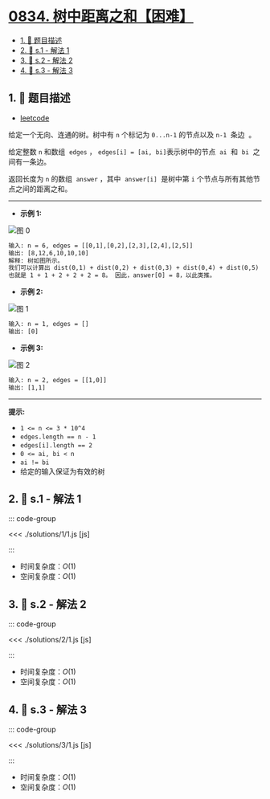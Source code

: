 # [0834. 树中距离之和【困难】](https://github.com/tnotesjs/TNotes.leetcode/tree/main/notes/0834.%20%E6%A0%91%E4%B8%AD%E8%B7%9D%E7%A6%BB%E4%B9%8B%E5%92%8C%E3%80%90%E5%9B%B0%E9%9A%BE%E3%80%91)

<!-- region:toc -->

- [1. 📝 题目描述](#1--题目描述)
- [2. 🎯 s.1 - 解法 1](#2--s1---解法-1)
- [3. 🎯 s.2 - 解法 2](#3--s2---解法-2)
- [4. 🎯 s.3 - 解法 3](#4--s3---解法-3)

<!-- endregion:toc -->

## 1. 📝 题目描述

- [leetcode](https://leetcode.cn/problems/sum-of-distances-in-tree/)

给定一个无向、连通的树。树中有 `n` 个标记为 `0...n-1` 的节点以及 `n-1`  条边  。

给定整数 `n` 和数组  `edges` ， `edges[i] = [ai, bi]`表示树中的节点  `ai`  和  `bi`  之间有一条边。

返回长度为 `n` 的数组  `answer` ，其中  `answer[i]`  是树中第 `i` 个节点与所有其他节点之间的距离之和。

---

- **示例 1:**

![图 0](https://cdn.jsdelivr.net/gh/tnotesjs/imgs@main/2025-09-16-08-18-21.png)

```txt
输入: n = 6, edges = [[0,1],[0,2],[2,3],[2,4],[2,5]]
输出: [8,12,6,10,10,10]
解释: 树如图所示。
我们可以计算出 dist(0,1) + dist(0,2) + dist(0,3) + dist(0,4) + dist(0,5)
也就是 1 + 1 + 2 + 2 + 2 = 8。 因此，answer[0] = 8，以此类推。
```

- **示例 2:**

![图 1](https://cdn.jsdelivr.net/gh/tnotesjs/imgs@main/2025-09-16-08-18-26.png)

```txt
输入: n = 1, edges = []
输出: [0]
```

- **示例 3:**

![图 2](https://cdn.jsdelivr.net/gh/tnotesjs/imgs@main/2025-09-16-08-18-31.png)

```txt
输入: n = 2, edges = [[1,0]]
输出: [1,1]
```

---

**提示:**

- `1 <= n <= 3 * 10^4`
- `edges.length == n - 1`
- `edges[i].length == 2`
- `0 <= ai, bi < n`
- `ai != bi`
- 给定的输入保证为有效的树

## 2. 🎯 s.1 - 解法 1

::: code-group

<<< ./solutions/1/1.js [js]

:::

- 时间复杂度：$O(1)$
- 空间复杂度：$O(1)$

## 3. 🎯 s.2 - 解法 2

::: code-group

<<< ./solutions/2/1.js [js]

:::

- 时间复杂度：$O(1)$
- 空间复杂度：$O(1)$

## 4. 🎯 s.3 - 解法 3

::: code-group

<<< ./solutions/3/1.js [js]

:::

- 时间复杂度：$O(1)$
- 空间复杂度：$O(1)$
